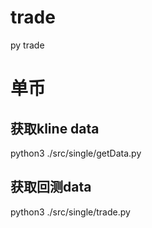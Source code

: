 # trade

py trade

# 单币

## 获取kline data

python3 ./src/single/getData.py

## 获取回测data

python3 ./src/single/trade.py
